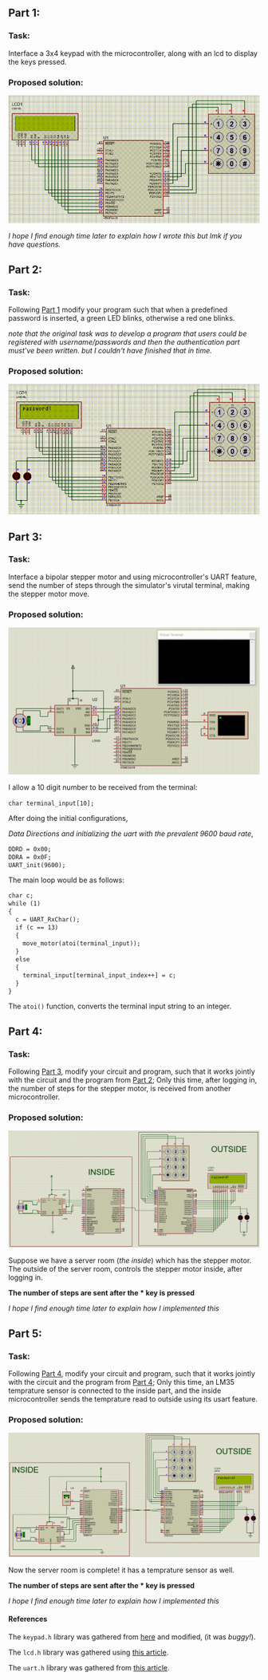 ## Part 1:
### Task:

Interface a 3x4 keypad with the microcontroller, along with an lcd to display the keys pressed.

### Proposed solution:

<p align="center">
  <img src="https://github.com/rezmansouri/microlab/blob/main/Exercise%207/Part1/circuit.gif"/>
</p>

_I hope I find enough time later to explain how I wrote this but lmk if you have questions._

## Part 2:
### Task:

Following [Part 1](https://github.com/rezmansouri/microlab/blob/main/Exercise%207/Part1) modify your program such that when a predefined password is inserted, a green LED blinks, otherwise a red one blinks.

_note that the original task was to develop a program that users could be registered with username/passwords and then the authentication part must've been written. but I couldn't have finished that in time._

### Proposed solution:

<p align="center">
  <img src="https://github.com/rezmansouri/microlab/blob/main/Exercise%207/Part2/circuit.gif"/>
</p>

## Part 3:
### Task:

Interface a bipolar stepper motor and using microcontroller's UART feature, send the number of steps through the simulator's virutal terminal, making the stepper motor move.

### Proposed solution:

<p align="center">
  <img src="https://github.com/rezmansouri/microlab/blob/main/Exercise%207/Part3/circuit.gif"/>
</p>

I allow a 10 digit number to be received from the terminal:

`char terminal_input[10];`

After doing the initial configurations,

_Data Directions and initializing the uart with the prevalent 9600 baud rate_,

```
DDRD = 0x00;
DDRA = 0x0F;
UART_init(9600);
```

The main loop would be as follows:

```
char c;
while (1)
{
  c = UART_RxChar();
  if (c == 13)
  {
    move_motor(atoi(terminal_input));
  }
  else
  {
    terminal_input[terminal_input_index++] = c;
  }
}
```

The `atoi()` function, converts the terminal input string to an integer.

## Part 4:
### Task:

Following [Part 3](https://github.com/rezmansouri/microlab/blob/main/Exercise%207/Part3), modify your circuit and program, such that it works jointly with the circuit and the program from [Part 2](https://github.com/rezmansouri/microlab/blob/main/Exercise%207/Part2); Only this time, after logging in, the number of steps for the stepper motor, is received from another microcontroller.

### Proposed solution:

<p align="center">
  <img src="https://github.com/rezmansouri/microlab/blob/main/Exercise%207/Part4/circuit.gif"/>
</p>

Suppose we have a server room (_the inside_) which has the stepper motor. The outside of the server room, controls the stepper motor inside, after logging in.

**The number of steps are sent after the * key is pressed**

_I hope I find enough time later to explain how I implemented this_

## Part 5:
### Task:

Following [Part 4](https://github.com/rezmansouri/microlab/blob/main/Exercise%207/Part4), modify your circuit and program, such that it works jointly with the circuit and the program from [Part 4](https://github.com/rezmansouri/microlab/blob/main/Exercise%207/Part4); Only this time, an LM35 temprature sensor is connected to the inside part, and the inside microcontroller sends the temprature read to outside using its usart feature.

### Proposed solution:

<p align="center">
  <img src="https://github.com/rezmansouri/microlab/blob/main/Exercise%207/Part5/circuit.gif"/>
</p>

Now the server room is complete! it has a temprature sensor as well.

**The number of steps are sent after the * key is pressed**

_I hope I find enough time later to explain how I implemented this_

#### References

The `keypad.h` library was gathered from [here](https://microlearn.ir/1185/p_keypad.html) and modified, (it was _buggy!_).

The `lcd.h` library was gathered using [this article](https://www.electronicwings.com/avr-atmega/lcd16x2-interfacing-with-atmega16-32).

The `uart.h` library was gathered from [this article](https://www.electronicwings.com/avr-atmega/atmega1632-usart).